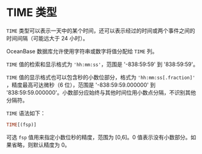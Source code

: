 # TIME 类型

`TIME` 类型可以表示一天中的某个时间，还可以表示经过的时间或两个事件之间的时间间隔（可能远大于 24 小时）。

OceanBase 数据库允许使用字符串或数字将值分配给 `TIME` 列。

`TIME` 值的检索和显示格式为 `'hh:mm:ss'`，范围是 '-838:59:59' 到 '838:59:59'。

`TIME` 值的显示格式也可以包含秒的小数位部分，格式为 `'hh:mm:ss[.fraction]'` ，精度最高可达微秒（6 位），范围是 '-838:59:59.000000' 到 '838:59:59.000000'。小数部分应始终与其他时间位用小数点分隔，不识别其他分隔符。

`TIME` 语法如下：

```sql
TIME[(fsp)]
```

可选 `fsp` 值用来指定小数位秒的精度，范围为 \[0,6\]。0 值表示没有小数部分。如果省略，则默认精度为 0。
